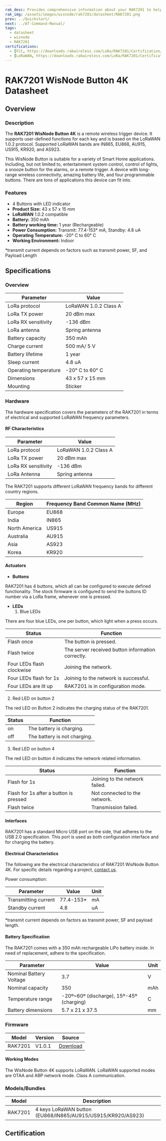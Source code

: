 ```yaml
---
rak_desc: Provides comprehensive information about your RAK7201 to help you use it. This information includes technical specifications, characteristics, and requirements, and it also discusses the device components.
rak_img: /assets/images/wisnode/rak7201/datasheet/RAK7201.png
prev: ../Quickstart/
next: ../AT-Command-Manual/
tags:
  - datasheet
  - wisnode
  - RAK7201
certifications:
  - [FCC, https://downloads.rakwireless.com/LoRa/RAK7201/Certification/RAK7201_FCC_Certification.pdf]
  - [LoRaWAN, https://downloads.rakwireless.com/LoRa/RAK7201/Certification/RAK7201_LoRaWAN_Certification.pdf]
---
```


# RAK7201 WisNode Button 4K Datasheet

## Overview

### Description

The **RAK7201 WisNode Button 4K** is a remote wireless trigger device. It supports user-defined functions for each key and is based on the LoRaWAN 1.0.2 protocol. Supported LoRaWAN bands are IN865, EU868, AU915, US915, KR920, and AS923.

This WisNode Button is suitable for a variety of Smart Home applications. Including, but not limited to, entertainment system control, control of lights, a snooze button for the alarms, or a remote trigger. A device with long-range wireless connectivity, amazing battery life, and four programmable buttons. There are tons of applications this device can fit into.

<rk-img
  src="/assets/images/wisnode/rak7201/datasheet/RAK7201.png"
  width="40%"
  caption="RAK7201 WisNode Button 4k"
/>

### Features

- 4 Buttons with LED indicator
- **Product Size:** 43 x 57 x 15&nbsp;mm
- **LoRaWAN** 1.0.2 compatible
- **Battery:** 350&nbsp;mAh
- **Battery working time:** 1 year (Rechargeable)
- **Power Consumption:** Transmit: 77.4-153*&nbsp;mA, Standby: 4.8&nbsp;uA
- **Operating Temperature:** -20°&nbsp;C to 60°&nbsp;C
- **Working Environment:** Indoor

*transmit current depends on factors such as transmit power, SF, and Payload Length

## Specifications

### Overview

| Parameter             | Value                     |
| --------------------- | ------------------------- |
| LoRa protocol         | LoRaWAN 1.0.2 Class A     |
| LoRa TX power         | 20&nbsp;dBm max           |
| LoRa RX sensitivity   | -136&nbsp;dBm             |
| LoRa antenna          | Spring antenna            |
| Battery capacity      | 350&nbsp;mAh              |
| Charge current        | 500&nbsp;mA/ 5&nbsp;V     |
| Battery lifetime      | 1 year                    |
| Sleep current         | 4.8&nbsp;uA               |
| Operating temperature | -20°&nbsp;C to 60°&nbsp;C |
| Dimensions            | 43 x 57 x 15&nbsp;mm      |
| Mounting              | Sticker                   |

<rk-img
  src="/assets/images/wisnode/rak7201/datasheet/2.typical-deployment-scenario.png"
  width="90%"
  caption="Typical deployment scenario"
/>

### Hardware

The hardware specification covers the parameters of the RAK7201 in terms of electrical and supported LoRaWAN frequency parameters.

#### RF Characteristics

| Parameter           | Value                 |
| ------------------- | --------------------- |
| LoRa protocol       | LoRaWAN 1.0.2 Class A |
| LoRa TX power       | 20&nbsp;dBm max       |
| LoRa RX sensitivity | -136&nbsp;dBm         |
| LoRa Antenna        | Spring antenna        |

The RAK7201 supports different LoRaWAN frequency bands for different country regions.

| Region        | Frequency Band Common Name (MHz) |
| ------------- | -------------------------------- |
| Europe        | EU868                            |
| India         | IN865                            |
| North America | US915                            |
| Australia     | AU915                            |
| Asia          | AS923                            |
| Korea         | KR920                            |

#### Actuators

<rk-img
  src="/assets/images/wisnode/rak7201/datasheet/3.rak7201-buttons-and-leds.png"
  width="60%"
  caption="RAK7201 buttons and LEDs"
/>

- **Buttons**

RAK7201 has 4 buttons, which all can be configured to execute defined functionality. The stock firmware is configured to send the buttons ID number via a LoRa frame, whenever one is pressed.

- **LEDs**
  1. Blue LEDs

There are four blue LEDs, one per button, which light when a press occurs.

| Status                    | Function                                          |
| ------------------------- | ------------------------------------------------- |
| Flash once                | The button is pressed.                            |
| Flash twice               | The server received button information correctly. |
| Four LEDs flash clockwise | Joining the network.                              |
| Four LEDs flash for 1s    | Joining to the network is successful.             |
| Four LEDs are lit up      | RAK7201 is in configuration mode.                 |

2. Red LED on button 2

The red LED on Button 2 indicates the charging status of the RAK7201.

| Status | Function                     |
| ------ | ---------------------------- |
| on     | The battery is charging.     |
| off    | The battery is not charging. |

3. Red LED on button 4

The red LED on button 4 indicates the network related information.

| Status                                 | Function                       |
| -------------------------------------- | ------------------------------ |
| Flash for 1s                           | Joining to the network failed. |
| Flash for 1s after a button is pressed | Not connected to the network.  |
| Flash twice                            | Transmission failed.           |

#### Interfaces

RAK7201 has a standard Micro USB port on the side, that adheres to the USB 2.0 specification. This port is used as both configuration interface and for charging the battery.

#### Electrical Characteristics

The following are the electrical characteristics of RAK7201 WisNode Button 4K. For specific details regarding a project, [contact us](mailto:support@rakwireless.com).

Power consumption:

| Parameter            | Value      | Unit |
| -------------------- | ---------- | ---- |
| Transmitting current | 77.4-153\* | mA   |
| Standby current      | 4.8        | uA   |

\*transmit current depends on factors as transmit power, SF and payload length.

#### Battery Specification

The RAK7201 comes with a 350 mAh rechargeable LiPo battery inside. In need of replacement, adhere to the specification.

| Parameter               | Value                                    | Unit |
| ----------------------- | ---------------------------------------- | ---- |
| Nominal Battery Voltage | 3.7                                      | V    |
| Nominal capacity        | 350                                      | mAh  |
| Temperature range       | -20º~60º (discharge), 15º-45º (charging) | C    |
| Battery dimensions      | 5.7 x 21 x 37.5                          | mm   |

### Firmware

| Model   | Version | Source                                                                                          |
| ------- | ------- | ----------------------------------------------------------------------------------------------- |
| RAK7201 | V1.0.1  | [Download](https://downloads.rakwireless.com/LoRa/RAK7201/Firmware/RAK7201_Latest_Firmware.zip) |

#### Working Modes

The WisNode Button 4K supports LoRaWAN. LoRaWAN supported modes are OTAA and ABP network mode. Class A communication.

### Models/Bundles

| Model   | Description                                                 |
| ------- | ----------------------------------------------------------- |
| RAK7201 | 4 keys LoRaWAN button (EU868/IN865/AU915/US915/KR920/AS923) |

## Certification

<rk-certifications :params="$page.frontmatter.certifications" />

